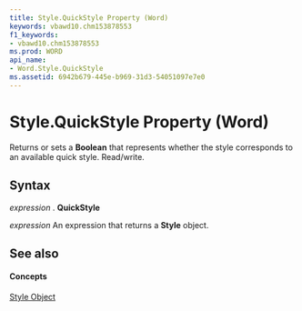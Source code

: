 ```yaml
---
title: Style.QuickStyle Property (Word)
keywords: vbawd10.chm153878553
f1_keywords:
- vbawd10.chm153878553
ms.prod: WORD
api_name:
- Word.Style.QuickStyle
ms.assetid: 6942b679-445e-b969-31d3-54051097e7e0
---
```



# Style.QuickStyle Property (Word)

Returns or sets a  **Boolean** that represents whether the style corresponds to an available quick style. Read/write.


## Syntax

 _expression_ . **QuickStyle**

 _expression_ An expression that returns a **Style** object.


## See also


#### Concepts


[Style Object](style-object-word.md)

